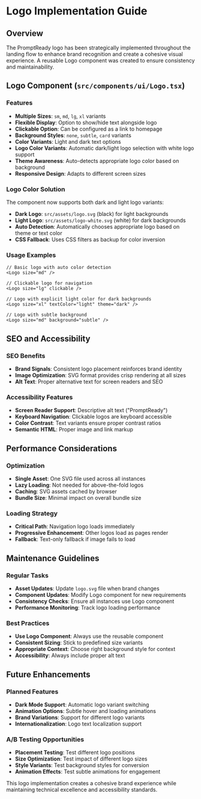 # Logo Implementation Guide

## Overview
The PromptReady logo has been strategically implemented throughout the landing flow to enhance brand recognition and create a cohesive visual experience. A reusable Logo component was created to ensure consistency and maintainability.

## Logo Component (`src/components/ui/Logo.tsx`)

### Features
- **Multiple Sizes**: `sm`, `md`, `lg`, `xl` variants
- **Flexible Display**: Option to show/hide text alongside logo
- **Clickable Option**: Can be configured as a link to homepage
- **Background Styles**: `none`, `subtle`, `card` variants
- **Color Variants**: Light and dark text options
- **Logo Color Variants**: Automatic dark/light logo selection with white logo support
- **Theme Awareness**: Auto-detects appropriate logo color based on background
- **Responsive Design**: Adapts to different screen sizes

### Logo Color Solution
The component now supports both dark and light logo variants:
- **Dark Logo**: `src/assets/logo.svg` (black) for light backgrounds
- **Light Logo**: `src/assets/logo-white.svg` (white) for dark backgrounds
- **Auto Detection**: Automatically chooses appropriate logo based on theme or text color
- **CSS Fallback**: Uses CSS filters as backup for color inversion

### Usage Examples

```tsx
// Basic logo with auto color detection
<Logo size="md" />

// Clickable logo for navigation
<Logo size="lg" clickable />

// Logo with explicit light color for dark backgrounds
<Logo size="xl" textColor="light" theme="dark" />

// Logo with subtle background
<Logo size="md" background="subtle" />
```

## SEO and Accessibility

### SEO Benefits
- **Brand Signals**: Consistent logo placement reinforces brand identity
- **Image Optimization**: SVG format provides crisp rendering at all sizes
- **Alt Text**: Proper alternative text for screen readers and SEO

### Accessibility Features
- **Screen Reader Support**: Descriptive alt text ("PromptReady")
- **Keyboard Navigation**: Clickable logos are keyboard accessible
- **Color Contrast**: Text variants ensure proper contrast ratios
- **Semantic HTML**: Proper image and link markup

## Performance Considerations

### Optimization
- **Single Asset**: One SVG file used across all instances
- **Lazy Loading**: Not needed for above-the-fold logos
- **Caching**: SVG assets cached by browser
- **Bundle Size**: Minimal impact on overall bundle size

### Loading Strategy
- **Critical Path**: Navigation logo loads immediately
- **Progressive Enhancement**: Other logos load as pages render
- **Fallback**: Text-only fallback if image fails to load

## Maintenance Guidelines

### Regular Tasks
- **Asset Updates**: Update `logo.svg` file when brand changes
- **Component Updates**: Modify Logo component for new requirements
- **Consistency Checks**: Ensure all instances use Logo component
- **Performance Monitoring**: Track logo loading performance

### Best Practices
- **Use Logo Component**: Always use the reusable component
- **Consistent Sizing**: Stick to predefined size variants
- **Appropriate Context**: Choose right background style for context
- **Accessibility**: Always include proper alt text

## Future Enhancements

### Planned Features
- **Dark Mode Support**: Automatic logo variant switching
- **Animation Options**: Subtle hover and loading animations
- **Brand Variations**: Support for different logo variants
- **Internationalization**: Logo text localization support

### A/B Testing Opportunities
- **Placement Testing**: Test different logo positions
- **Size Optimization**: Test impact of different logo sizes
- **Style Variants**: Test background styles for conversion
- **Animation Effects**: Test subtle animations for engagement

This logo implementation creates a cohesive brand experience while maintaining technical excellence and accessibility standards.
